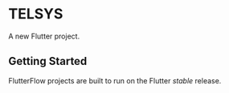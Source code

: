 # TELSYS

A new Flutter project.

## Getting Started

FlutterFlow projects are built to run on the Flutter _stable_ release.
